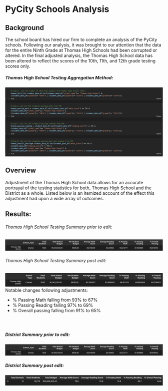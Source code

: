 # PyCity Schools Analysis

## Background

The school board has hired our firm to complete an analysis of the PyCity schools.  Following our analysis, it was brought to our attention that the data for the entire Ninth Grade at Thomas High Schools had been corrupted or altered.  In the final adjusted analysis, the Thomas High School data has been altered to reflect the scores of the 10th, 11th, and 12th grade testing scores only. 

##### Thomas High School Testing Aggregation Method:
![](https://github.com/bktescher/school_districtA/blob/main/resources/PNG/THS%20aggregation.png)

## Overview
Adjustment of the Thomas High School data allows for an accurate portrayal of the testing statistics for both, Thomas High School and the District as a whole.  Listed below is an itemized account of the effect this adjustment had upon a wide array of outcomes.  

## Results:

###### Thomas High School Testing Summary prior to edit:
![](https://github.com/bktescher/school_districtA/blob/main/resources/PNG/Thomas%20summary%20Pre-edit.png)
###### Thomas High School Testing Summary post edit: 
![](https://github.com/bktescher/school_districtA/blob/main/resources/PNG/Thomas%20Summary%20post%20edit.png)
Notable changes following adjustments:
- % Passing Math falling from 93% to 67%
- % Passing Reading falling 97% to 69%
- % Overall passing falling from 91% to 65%

##### 
![]()





##### District Summary prior to edit:
![](https://github.com/bktescher/school_districtA/blob/main/resources/PNG/Thomas%20summary%20Pre-edit.png)
##### District Summary post edit:
![](https://github.com/bktescher/school_districtA/blob/main/resources/PNG/district%20summary%20post.png)
